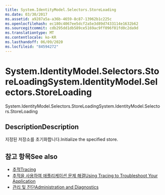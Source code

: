 ```yaml
---
title: System.IdentityModel.Selectors.StoreLoading
ms.date: 03/30/2017
ms.assetid: a9287a5a-a36b-4659-8c87-13962b1c225c
ms.openlocfilehash: ec180c4067ee5dcf2a5e3d89d7433114e1632b62
ms.sourcegitcommit: cdb295dd1db589ce5169ac9ff096f01fd0c2da9d
ms.translationtype: MT
ms.contentlocale: ko-KR
ms.lasthandoff: 06/09/2020
ms.locfileid: "84594272"
---
```

# <a name="systemidentitymodelselectorsstoreloading"></a><span data-ttu-id="3a155-102">System.IdentityModel.Selectors.StoreLoading</span><span class="sxs-lookup"><span data-stu-id="3a155-102">System.IdentityModel.Selectors.StoreLoading</span></span>
<span data-ttu-id="3a155-103">System.IdentityModel.Selectors.StoreLoading</span><span class="sxs-lookup"><span data-stu-id="3a155-103">System.IdentityModel.Selectors.StoreLoading</span></span>  
  
## <a name="description"></a><span data-ttu-id="3a155-104">Description</span><span class="sxs-lookup"><span data-stu-id="3a155-104">Description</span></span>  
 <span data-ttu-id="3a155-105">지정된 저장소를 초기화합니다.</span><span class="sxs-lookup"><span data-stu-id="3a155-105">Initialize the specified store.</span></span>  
  
## <a name="see-also"></a><span data-ttu-id="3a155-106">참고 항목</span><span class="sxs-lookup"><span data-stu-id="3a155-106">See also</span></span>

- [<span data-ttu-id="3a155-107">추적</span><span class="sxs-lookup"><span data-stu-id="3a155-107">Tracing</span></span>](index.md)
- [<span data-ttu-id="3a155-108">추적을 사용하여 애플리케이션 문제 해결</span><span class="sxs-lookup"><span data-stu-id="3a155-108">Using Tracing to Troubleshoot Your Application</span></span>](using-tracing-to-troubleshoot-your-application.md)
- [<span data-ttu-id="3a155-109">관리 및 진단</span><span class="sxs-lookup"><span data-stu-id="3a155-109">Administration and Diagnostics</span></span>](../index.md)
